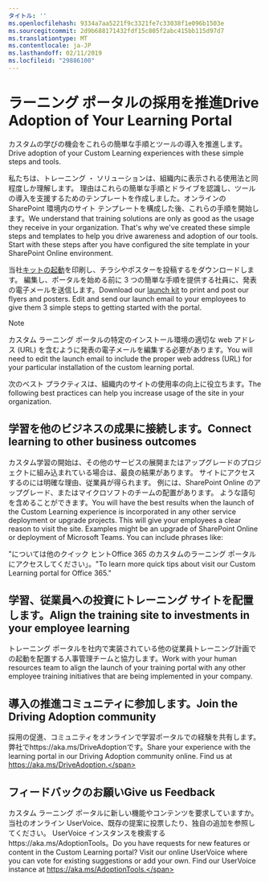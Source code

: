 ```yaml
---
タイトル: ''
ms.openlocfilehash: 9334a7aa5221f9c3321fe7c33038f1e096b1503e
ms.sourcegitcommit: 2d9b688171432fdf15c805f2abc415bb115d97d7
ms.translationtype: MT
ms.contentlocale: ja-JP
ms.lasthandoff: 02/11/2019
ms.locfileid: "29886100"
---
```

# <a name="drive-adoption-of-your-learning-portal"></a><span data-ttu-id="792ee-102">ラーニング ポータルの採用を推進</span><span class="sxs-lookup"><span data-stu-id="792ee-102">Drive Adoption of Your Learning Portal</span></span>

<span data-ttu-id="792ee-103">カスタムの学びの機会をこれらの簡単な手順とツールの導入を推進します。</span><span class="sxs-lookup"><span data-stu-id="792ee-103">Drive adoption of your Custom Learning experiences with these simple steps and tools.</span></span> 

<span data-ttu-id="792ee-p101">私たちは、トレーニング ・ ソリューションは、組織内に表示される使用法と同程度しか理解します。 理由はこれらの簡単な手順とドライブを認識し、ツールの導入を支援するためのテンプレートを作成しました。オンラインの SharePoint 環境内のサイト テンプレートを構成した後、これらの手順を開始します。</span><span class="sxs-lookup"><span data-stu-id="792ee-p101">We understand that training solutions are only as good as the usage they receive in your organization.  That's why we've created these simple steps and templates to help you drive awareness and adoption of our tools. Start with these steps after you have configured the site template in your SharePoint Online environment.</span></span>

<span data-ttu-id="792ee-p102">当社[キットの起動](/embeds/custom_learning_launch_kit.zip)を印刷し、チラシやポスターを投稿するをダウンロードします。 編集し、ポータルを始める前に 3 つの簡単な手順を提供する社員に、発表の電子メールを送信します。</span><span class="sxs-lookup"><span data-stu-id="792ee-p102">Download our [launch kit](/embeds/custom_learning_launch_kit.zip) to print and post our flyers and posters.  Edit and send our launch email to your employees to give them 3 simple steps to getting started with the portal.</span></span>  

> [!NOTE]
> <span data-ttu-id="792ee-109">カスタム ラーニング ポータルの特定のインストール環境の適切な web アドレス (URL) を含むように発表の電子メールを編集する必要があります。</span><span class="sxs-lookup"><span data-stu-id="792ee-109">You will need to edit the launch email to include the proper web address (URL) for your particular installation of the custom learning portal.</span></span>

<span data-ttu-id="792ee-110">次のベスト プラクティスは、組織内のサイトの使用率の向上に役立ちます。</span><span class="sxs-lookup"><span data-stu-id="792ee-110">The following best practices can help you increase usage of the site in your organization.</span></span>  

## <a name="connect-learning-to-other-business-outcomes"></a><span data-ttu-id="792ee-111">学習を他のビジネスの成果に接続します。</span><span class="sxs-lookup"><span data-stu-id="792ee-111">Connect learning to other business outcomes</span></span>

<span data-ttu-id="792ee-p103">カスタム学習の開始は、その他のサービスの展開またはアップグレードのプロジェクトに組み込まれている場合は、最良の結果があります。 サイトにアクセスするのには明確な理由、従業員が得られます。 例には、SharePoint Online のアップグレード、またはマイクロソフトのチームの配置があります。 ような語句を含めることができます。</span><span class="sxs-lookup"><span data-stu-id="792ee-p103">You will have the best results when the launch of the Custom Learning experience is incorporated in any other service deployment or upgrade projects.  This will give your employees a clear reason to visit the site.  Examples might be an upgrade of SharePoint Online or deployment of Microsoft Teams.  You can include phrases like:</span></span>

<span data-ttu-id="792ee-116">"については他のクイック ヒント<Insert service name here>Office 365 のカスタムのラーニング ポータルにアクセスしてください」。</span><span class="sxs-lookup"><span data-stu-id="792ee-116">"To learn more quick tips about <Insert service name here> visit our Custom Learning portal for Office 365."</span></span> 

## <a name="align-the-training-site-to-investments-in-your-employee-learning"></a><span data-ttu-id="792ee-117">学習、従業員への投資にトレーニング サイトを配置します。</span><span class="sxs-lookup"><span data-stu-id="792ee-117">Align the training site to investments in your employee learning</span></span> 

<span data-ttu-id="792ee-118">トレーニング ポータルを社内で実装されている他の従業員トレーニング計画での起動を配置する人事管理チームと協力します。</span><span class="sxs-lookup"><span data-stu-id="792ee-118">Work with your human resources team to align the launch of your training portal with any other employee training initiatives that are being implemented in your company.</span></span> 

## <a name="join-the-driving-adoption-community"></a><span data-ttu-id="792ee-119">導入の推進コミュニティに参加します。</span><span class="sxs-lookup"><span data-stu-id="792ee-119">Join the Driving Adoption community</span></span>

<span data-ttu-id="792ee-p104">採用の促進、コミュニティをオンラインで学習ポータルでの経験を共有します。 弊社でhttps://aka.ms/DriveAdoptionです。</span><span class="sxs-lookup"><span data-stu-id="792ee-p104">Share your experience with the learning portal in our Driving Adoption community online.  Find us at https://aka.ms/DriveAdoption.</span></span>

## <a name="give-us-feedback"></a><span data-ttu-id="792ee-122">フィードバックのお願い</span><span class="sxs-lookup"><span data-stu-id="792ee-122">Give us Feedback</span></span>

<span data-ttu-id="792ee-p105">カスタム ラーニング ポータルに新しい機能やコンテンツを要求していますか。 当社のオンライン UserVoice、既存の提案に投票したり、独自の追加を参照してください。 UserVoice インスタンスを検索するhttps://aka.ms/AdoptionTools。</span><span class="sxs-lookup"><span data-stu-id="792ee-p105">Do you have requests for new features or content in the Custom Learning portal?  Visit our online UserVoice where you can vote for existing suggestions or add your own.  Find our UserVoice instance at https://aka.ms/AdoptionTools.</span></span>
